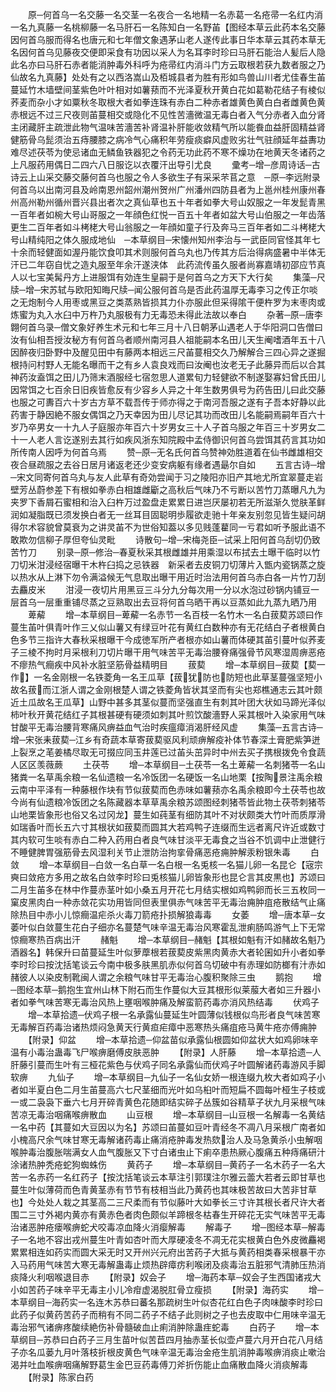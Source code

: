<!-- { "loadSidebar": true } -->
　　原─何首乌一名交藤一名交茎一名夜合一名地精一名赤葛一名疮帚一名红内消一名九真藤一名桃柳藤一名马肝石一名陈知白一名野苖【图经本草云此药本名交藤因何首乌服而得名也唐元和七年僧文象遇茅山老人遂传此事日华本草云其药本草无名因何首乌见藤夜交便即采食有功因以采人为名耳李时珍曰马肝石能治人髪后人隐此名亦曰马肝石赤者能消肿毒外科呼为疮帚红内消斗门方云取根若获九数者服之乃仙故名九真藤】处处有之以西洛嵩山及栢城县者为胜有形如鸟兽山川者尤佳春生苖蔓延竹木墙壁间茎紫色叶叶相对如薯蓣而不光泽夏秋开黄白花如葛勒花结子有棱似荞麦而杂小才如粟秋冬取根大者如拳连珠有赤白二种赤者雄黄色黄白白者雌黄色黄赤根远不过三尺夜则苖蔓相交或隐化不见性苦濇微温无毒白者入气分赤者入血分肾主闭藏肝主疏泄此物气温味苦濇苦补肾温补肝能收敛精气所以能飬血益肝固精益肾健筋骨乌髭须治五痔腰膝之病冷气心痛积年劳瘦痰癖风虚败劣壮气驻顔延年益夀功难尽述茯苓为使忌诸血无鳞鱼铁器犯之令药无功此药不寒不燥功在地黄天冬诸药之上凡服药用偶日二四六八日服讫以衣覆汗出导引尤良
　　彚考─增─彦周诗话─古诗云上山采交藤交藤何首乌也服之令人多欲生子有采采芣苢之意　─原─李远附录何首乌以出南河县及岭南恩州韶州潮州贺州广州潘州四防县者为上邕州桂州康州春州高州勒州循州晋兴县出者次之真仙草也五十年者如拳大号山奴服之一年发髭青黑一百年者如椀大号山哥服之一年顔色红悦一百五十年者如盆大号山伯服之一年齿落更生二百年者如斗栲栳大号山翁服之一年顔如童子行及奔马三百年者如二斗栲栳大号山精纯阳之体久服成地仙　─本草纲目─宋懐州知州李治与一武臣同官怪其年七十余而轻健面如渥丹能饮食叩其术则服何首乌丸也乃传其方后治得病盛暑中半体无汗已二年窃自忧之造丸服至年余汗遂浃体　此药流传虽久服者尚寡嘉靖初邵应节真人以七宝美髯丹方上进服饵有効连生皇嗣于是何首乌之方天下大行矣
　　集藻─尺牍─增─宋苏轼与欧阳知晦尺牍─闻公服何首乌是否此药温厚无毒李习之传正尔啖之无炮制今人用枣或黑豆之类蒸熟皆损其力仆亦服此但采得隂干便杵罗为末枣肉或炼蜜为丸入水臼中万杵乃丸服极有力无毒恐未得此法故以奉白
　　杂著─原─唐李翺何首乌录─僧文象好养生术元和七年三月十八日朝茅山遇老人于华阳洞口告僧曰汝有仙相吾授汝秘方有何首乌者顺州南河县人祖能嗣本名田儿天生阉嗜酒年五十八因醉夜归卧野中及醒见田中有藤两本相远三尺苖蔓相交久乃解解合三四心异之遂掘根持问村野人无能名曝而干之有乡人袁良戏而曰汝阉也汝老无子此藤异而后以合其神药汝盍饵之田儿乃筛末酒服经七宿忽思人道累旬力轻健欲不制遂娶寡妇曾氏田儿因常饵之七百余日旧疾皆愈反有少容乡人异之十年生数男俱号为药告田儿曰此交藤也服之可夀百六十岁古方草不载吾传于师亦得之于南河吾服之遂有子吾本好静以此药害于静因絶不服女偶饵之乃天幸因为田儿尽记其功而改田儿名能嗣焉嗣年百六十岁乃卒男女一十九人子庭服亦年百六十岁男女三十人子首乌服之年百三十岁男女二十一人老人言讫遂别去其行如疾风浙东知院殿中孟侍御识何首乌尝饵其药言其功如所传南人因呼为何首乌焉
　　赞─原─无名氏何首乌赞神効胜道着在仙书雌雄相交夜合昼疏服之去谷日居月诸返老还少变安病躯有缘者遇朂尔自如
　　五言古诗─增─宋文同寄何首乌丸与友人此草有奇効尝闻于习之陵阳亦旧产其地尤所宜翠蔓走岩壁芳丛蔚参差下有根如拳赤白相雄雌斸之高秋后气味乃不亏断以苦竹刀蒸曝凡九为夹罗下香屑石蜜相和治入臼杵万过盈盘走累累日进岂厌屡初若无所滋渐久觉肤革鲜润如凝脂既已须发换白者无一丝耳目固聪明歩履欲走驰十年亲友别忽见皆生疑问胡得尔术容貌曾莫衰为之讲灵苖不为世俗知葢以多见贱蓬藋同一亏君如听予服此语不敢欺勿信柳子厚但夸仙灵毗
　　诗散句─增─宋梅尧臣─试采上阳何首乌刮切仍致苦竹刀
　　别录─原─修治─春夏秋采其根雌雄并用乘湿以布拭去土曝干临时以竹刀切米泔浸经宿曝干木杵臼捣之忌铁器　新采者去皮铜刀切薄片入甑内瓷锅蒸之旋以热水从上淋下勿令满溢候无气息取出曝干用近时治法用何首乌赤白各一片竹刀刮去麤皮米
　　泔浸一夜切片用黑豆三斗分九分每次用一分以水泡过砂锅内铺豆一层首乌一层重重铺尽蒸之豆熟取出去豆将何首乌晒干再以豆蒸如此九蒸九晒乃用
　　萆薢
　　增─本草纲目─萆薢一名赤节一名百枝一名竹木一名白菝葜苏颂曰作蔓生苖叶俱青叶作三乂似山薯又有绿豆叶花有黄红白数种亦有无花结白子者根黄白色多节三指许大春秋采根曝干今成徳军所产者根亦如山薯而体硬其苖引蔓叶似荞麦子三棱不拘时月采根利刀切片曝干用气味苦平无毒治腰脊痛强骨节风寒湿周痹恶疮不瘳热气癎疾中风补水脏坚筋骨益精明目
　　菝葜
　　增─本草纲目─菝葜【葜一作】一名金刚根一名铁菱角一名王瓜草【菝犹防也防短也此草茎蔓强坚短小故名菝而江浙人谓之金刚根楚人谓之铁菱角皆状其坚而有尖也郑樵通志云其叶颇近土瓜故名王瓜草】山野中甚多其茎似蔓而坚强直生有刺其叶团大状如马蹄光泽似柿叶秋开黄花结红子其根甚硬有硬须如刺其叶煎饮酸濇野人采其根叶入染家用气味甘酸平无毒治腰背寒痛风痹益血气治时疾瘟瘴消渴肝经风虚
　　集藻─五言古诗─增─宋张耒菝葜─江乡有奇蔬本草寄菝葜驱风利顽痹解疫补体节春深土膏肥紫笋迸上裂烹之芼姜橘尽取无可掇应同玉井莲已过苖头茁异时中州去买子携根拨免令食蔬人区区羡薇蕨
　　土茯苓
　　增─本草纲目─土茯苓一名土萆薢一名刺猪苓一名山猪粪一名草禹余粮一名仙遗粮一名冷饭团一名硬饭一名山地栗【按陶景注禹余粮云南中平泽有一种藤根作块有节似菝葜而色赤味如薯蓣亦名禹余粮即今土茯苓也故今尚有仙遗粮冷饭团之名陈藏器本草草禹余粮苏颂图经刺猪苓皆此物土茯苓刺猪苓山地栗皆象形也俗又名过冈龙】蔓生如莼茎有细防其叶不对状颇类大竹叶而质厚滑如瑞香叶而长五六寸其根状如菝葜而圆其大若鸡鸭子连缀而生远者离尺许近或数寸其内软可生啖有赤白二种入药用白者良气味甘淡平无毒食之当谷不饥调中止泄健行不睡健脾胃强筋骨去风湿利关节止泄防治拘挛骨痛恶疮痈肿解汞粉银朱毒
　　白敛
　　增─本草纲目─白敛一名白草一名白根一名兎核一名猫儿卵一名昆仑【宼宗奭曰敛疮方多用之故名白敛李时珍曰兎核猫儿卵皆象形也昆仑言其皮黒也】苏颂曰二月生苖多在林中作蔓赤茎叶如小桑五月开花七月结实根如鸡鸭卵而长三五枚同一窠皮黑肉白一种赤敛花实功用皆同但表里俱赤气味苦平无毒治痈肿疽疮散结气止痛除热目中赤小儿惊癎温疟杀火毒刀箭疮扑损解狼毒毒
　　女萎
　　增─唐本草─女萎叶似白敛蔓生花白子细亦名蔓楚气味辛温无毒治风寒霍乱泄痢肠鸣游气上下无常惊癎寒热百病出汗
　　赭魁
　　增─本草纲目─赭魁【其根如魁有汗如赭故名魁乃酒器名】韩保升曰苗蔓延生叶似萝藦根若菝葜皮紫黑肉黄赤大者轮囷如升小者如拳李时珍曰按沈括笔谈云今南中极多肤黑肌赤似何首乌切破中有赤理如防榔有汁赤如赭彼人以染皮制靴闽人谓之余粮气味甘平无毒治心腹积聚除三虫
　　鹅抱
　　增─图经本草─鹅抱生宜州山林下附石而生作蔓似大豆其根形似莱菔大者如三升器小者如拳气味苦寒无毒治风热上壅咽喉肿痛及解蛮箭药毒亦消风热结毒
　　伏鸡子
　　增─本草拾遗─伏鸡子根一名承露仙蔓延生叶圆薄似钱根似鸟形者良气味苦寒无毒解百药毒治诸热烦闷急黄天行黄疸疟瘴中恶寒热头痛疽疮马黄牛疮亦傅痈肿
　　【附录】仰盆
　　增─本草拾遗─仰盆苗似承露仙根圆如仰盆状大如鸡卵味辛温有小毒治蛊毒飞尸喉痹磨傅皮肤恶肿
　　【附录】人肝藤
　　增─本草拾遗─人肝藤引蔓而生叶有三桠花紫色与伏鸡子同名承露仙而伏鸡子叶圆解诸药毒游风手脚软痹
　　九仙子
　　增─本草纲目─九仙子一名仙女娇一根连缀九枚大者如鸡子小者如半夏白色二月生苖蔓高六七尺茎细而光叶如乌桕叶而短扁不圆每叶桠生子枝或一或二袅袅下垂六七月开碎青黄色花随即结实碎子丛簇如谷精草子状九月采根气味苦凉无毒治咽痛喉痹散血
　　山豆根
　　增─本草纲目─山豆根一名解毒一名黄结一名中药【其蔓如大豆因以为名】苏颂曰苖蔓如豆叶青经冬不凋八月采根广南者如小槐高尺余气味甘寒无毒解诸药毒止痛消疮肿毒发热欬治人及马急黄杀小虫解咽喉肿毒治腹胀喘满女人血气腹胀又下寸白诸虫止下痢卒患热厥心腹痛五种痔痛研汁涂诸热肿秃疮蛇狗蜘蛛伤
　　黄药子
　　增─本草纲目─黄药子一名木药子一名大苦一名赤药一名红药子【按沈括笔谈云本草注引郭璞注尔雅云蘦大若者云即甘草也蔓生叶似薄荷而色青黄茎赤有节节有枝相当此乃黄药也其味极苦故曰大苦非甘草也】今处处人栽之其茎高二三尺柔而有节似藤叶大如拳长三寸许其根长者尺许大者围二三寸外褐内黄亦有黄赤色者肉色颇似羊蹄根冬枯春生开碎花无实气味苦平无毒治诸恶肿疮瘘喉痹蛇犬咬毒凉血降火消瘿解毒
　　解毒子
　　增─图经本草─解毒子一名地不容出戎州蔓生叶青如杏叶而大厚硬凌冬不凋无花实根黄白色外皮微麤褐累累相连如药实而圆大采无时又开州兴元府出苦药子大抵与黄药相类春采根暴干亦入马药用气味苦大寒无毒解蛊毒止烦热辟瘴疠利喉闭及痰毒治五脏邪气清肺压热消痰降火利咽喉退目赤
　　【附录】奴会子
　　增─海药本草─奴会子生西国诸戎大小如苦药子味辛平无毒主小儿冷疳虚渴脱肛骨立瘦损
　　【附录】海药实
　　增─本草纲目─海药实一名连木苏恭曰蕃名那疏树生叶似杏花红白色子肉味酸李时珍曰此药子似黄药苦药子而稍有不同二药子不结子此则树之子也去皮取中仁用味辛温无毒治邪气诸痹疼酸续絶伤补骨髓破血止痢消肿除蛊疰蛇毒
　　白药子
　　增─本草纲目─苏恭曰白药子三月生苗叶似苦苣四月抽赤茎长似壶卢蔓六月开白花八月结子亦名瓜蒌九月叶落枝折根皮黄色气味辛温无毒治金疮生肌消肿毒喉痹消痰止嗽治渴并吐血喉痹咽痛解野葛生金巴豆药毒傅刀斧折伤能止血痛散血降火消痰解毒
　　【附录】陈家白药
